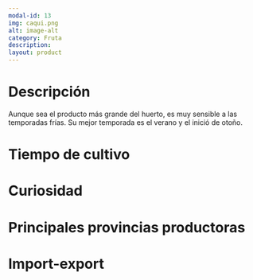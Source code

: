 ```yaml
---
modal-id: 13
img: caqui.png
alt: image-alt
category: Fruta
description:
layout: product
---
```


# Descripción
Aunque sea el producto más grande del huerto, es muy sensible a las temporadas frías. Su mejor temporada es el verano y el inició de otoño.

# Tiempo de cultivo

# Curiosidad

# Principales provincias productoras
<div class="chart"></div>

# Import-export
